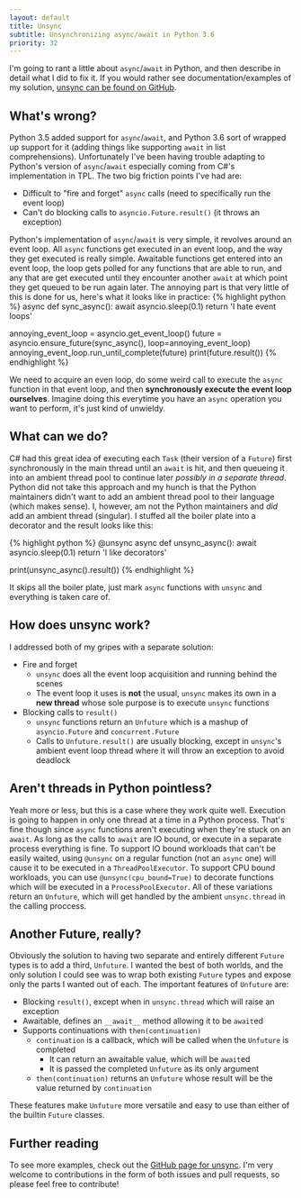 ```yaml
---
layout: default
title: Unsync
subtitle: Unsynchronizing async/await in Python 3.6
priority: 32
---
```


I'm going to rant a little about `async`/`await` in Python, and then describe in detail what I did to fix it.
If you would rather see documentation/examples of my solution, [unsync can be found on GitHub](https://github.com/alex-sherman/unsync/).

## What's wrong?

Python 3.5 added support for `async`/`await`, and Python 3.6 sort of wrapped up support for it
(adding things like supporting `await` in list comprehensions). Unfortunately I've been having trouble adapting
to Python's version of `async`/`await` especially coming from C#'s implementation in TPL. The two big
friction points I've had are:

- Difficult to "fire and forget" `async` calls (need to specifically run the event loop)
- Can't do blocking calls to `asyncio.Future.result()` (it throws an exception)

Python's implementation of `async`/`await` is very simple, it revolves around an event loop. All `async`
functions get executed in an event loop, and the way they get executed is really simple. Awaitable functions
get entered into an event loop, the loop gets polled for any functions that are able to run, and any that are
get executed until they encounter another `await` at which point they get queued to be run again later.
The annoying part is that very little of this is done for us, here's what it looks like in practice:
{% highlight python %}
async def sync_async():
    await asyncio.sleep(0.1)
    return 'I hate event loops'

annoying_event_loop = asyncio.get_event_loop()
future = asyncio.ensure_future(sync_async(), loop=annoying_event_loop)
annoying_event_loop.run_until_complete(future)
print(future.result())
{% endhighlight %}

We need to acquire an even loop, do some weird call to execute the `async` function in that event loop,
and then **synchronously execute the event loop ourselves**. Imagine doing this everytime you have an `async`
operation you want to perform, it's just kind of unwieldy.

## What can we do?

C# had this great idea of executing each `Task` (their version of a `Future`) first synchronously
in the main thread until an `await` is hit, and then queueing it into an ambient thread pool
to continue later *possibly in a separate thread*. Python did not take this approach and my hunch is that the
Python maintainers didn't want to add an ambient thread pool to their language (which makes sense).
I, however, am not the Python maintainers and *did* add an ambient thread (singular). I stuffed all the boiler
plate into a decorator and the result looks like this:

{% highlight python %}
@unsync
async def unsync_async():
    await asyncio.sleep(0.1)
    return 'I like decorators'

print(unsync_async().result())
{% endhighlight %}

It skips all the boiler plate, just mark `async` functions with `unsync` and everything is taken care of.

## How does unsync work?

I addressed both of my gripes with a separate solution:
- Fire and forget
  - `unsync` does all the event loop acquisition and running behind the scenes
  - The event loop it uses is **not** the usual, `unsync` makes its own in a **new thread** whose sole purpose
  is to execute `unsync` functions
- Blocking calls to `result()`
  - `unsync` functions return an `Unfuture` which is a mashup of `asyncio.Future` and `concurrent.Future`
  - Calls to `Unfuture.result()` are usually blocking, except in `unsync`'s ambient event loop thread
  where it will throw an exception to avoid deadlock

## Aren't threads in Python pointless?

Yeah more or less, but this is a case where they work quite well.
Execution is going to happen in only one thread at a time in a Python process.
That's fine though since `async` functions aren't executing when they're stuck on an `await`.
As long as the calls to `await` are IO bound, or execute in a separate process everything is fine.
To support IO bound workloads that can't be easily waited, using `@unsync` on a regular
function (not an `async` one) will cause it to be executed in a `ThreadPoolExecutor`. To support CPU bound
workloads, you can use `@unsync(cpu_bound=True)` to decorate functions which will be executed in a
`ProcessPoolExecutor`. All of these variations return an `Unfuture`, which will get handled by the
ambient `unsync.thread` in the calling proccess.

## Another Future, really?

Obviously the solution to having two separate and entirely different `Future` types is to add a third, `Unfuture`.
I wanted the best of both worlds, and the only solution I could see was to wrap both existing `Future` types
and expose only the parts I wanted out of each. The important features of `Unfuture` are:
- Blocking `result()`, except when in `unsync.thread` which will raise an exception
- Awaitable, defines an `__await__` method allowing it to be `await`ed
- Supports continuations with `then(continuation)`
  - `continuation` is a callback, which will be called when the `Unfuture` is completed
    - It can return an awaitable value, which will be `await`ed
    - It is passed the completed `Unfuture` as its only argument
  - `then(continuation)` returns an `Unfuture` whose result will be the value returned by `continuation`

These features make `Unfuture` more versatile and easy to use than either of the builtin `Future` classes.

## Further reading

To see more examples, check out the [GitHub page for unsync](https://github.com/alex-sherman/unsync/).
I'm very welcome to contributions in the form of both issues and pull requests, so please feel free to
contribute!
